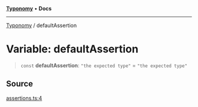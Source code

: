 [**Typonomy**](../README.md) • **Docs**

***

[Typonomy](../globals.md) / defaultAssertion

# Variable: defaultAssertion

> `const` **defaultAssertion**: `"the expected type"` = `"the expected type"`

## Source

[assertions.ts:4](https://github.com/softcraft-development/typonomy/blob/1c47fc13034f4e53267c72ada03a418616dc092e/src/assertions.ts#L4)
